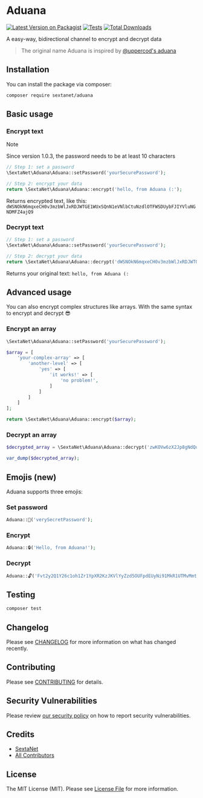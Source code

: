 # Aduana

[![Latest Version on Packagist](https://img.shields.io/packagist/v/sextanet/aduana.svg?style=flat-square)](https://packagist.org/packages/sextanet/aduana)
[![Tests](https://img.shields.io/github/actions/workflow/status/sextanet/aduana/run-tests.yml?branch=main&label=tests&style=flat-square)](https://github.com/sextanet/aduana/actions/workflows/run-tests.yml)
[![Total Downloads](https://img.shields.io/packagist/dt/sextanet/aduana.svg?style=flat-square)](https://packagist.org/packages/sextanet/aduana)

A easy-way, bidirectional channel to encrypt and decrypt data

> The original name Aduana is inspired by [@uppercod's aduana](https://packagist.org/packages/uppercod/aduana)

## Installation

You can install the package via composer:

```bash
composer require sextanet/aduana
```

## Basic usage

### Encrypt text

> [!NOTE]
> Since version 1.0.3, the password needs to be at least 10 characters

```php
// Step 1: set a password
\SextaNet\Aduana\Aduana::setPassword('yourSecurePassword');

// Step 2: encrypt your data
return \SextaNet\Aduana\Aduana::encrypt('hello, from Aduana (:');
```

Returns encrypted text, like this:
`dWSNOkN6mqxeCH0v3mzbWlJxRDJWTGE1WUxSQnN1eVNlbCtuNzdlOTFWSDUybFJIYVluNGNDMFZ4ajQ9`

### Decrypt text

```php
// Step 1: set a password
\SextaNet\Aduana\Aduana::setPassword('yourSecurePassword');

// Step 2: decrypt your data
return \SextaNet\Aduana\Aduana::decrypt('dWSNOkN6mqxeCH0v3mzbWlJxRDJWTGE1WUxSQnN1eVNlbCtuNzdlOTFWSDUybFJIYVluNGNDMFZ4ajQ9');
```

Returns your original text:
`hello, from Aduana (:`

## Advanced usage

You can also encrypt complex structures like arrays. With the same syntax to encrypt and decrypt 😎

### Encrypt an array

```php
\SextaNet\Aduana\Aduana::setPassword('yourSecurePassword');

$array = [
    'your-complex-array' => [
        'another-level' => [
            'yes' => [
                'it works!' => [
                    'no problem!',
                ]
            ]
        ]
    ]
];

return \SextaNet\Aduana\Aduana::encrypt($array);
```

### Decrypt an array

```php
$decrypted_array = \SextaNet\Aduana\Aduana::decrypt('zwKOVw6zX2Jp8gNdQuE6TWRyNUR4MFFpN2lVaGIyeHZBMUljQXA1d2VuYjFZR3RKVkkzNC9HR25RampMUEQrSTdRbHVOT3VUU2hDL04rVXErSVNRL0FvTlAyMjRWa1pRVjdRS1RuSTFvRFBkRHVjMm9Pbm0ySnVnNnJVPQ==');

var_dump($decrypted_array);
```

## Emojis (new)

Aduana supports three emojis:

### Set password

```php
Aduana::🔑('verySecretPassword');
```

### Encrypt

```php
Aduana::🔒('Hello, from Aduana!');
```

### Decrypt

```php
Aduana::🔓('Fvt2y2Q1Y26c1oh1Zr1YpXR2KzJKVlYyZzd5OUFpdEUyNi91MkR1UTMvMmtSbnVtWXhYVk5FU2Z2VWs9');
```

## Testing

```bash
composer test
```

## Changelog

Please see [CHANGELOG](CHANGELOG.md) for more information on what has changed recently.

## Contributing

Please see [CONTRIBUTING](https://github.com/spatie/.github/blob/main/CONTRIBUTING.md) for details.

## Security Vulnerabilities

Please review [our security policy](../../security/policy) on how to report security vulnerabilities.

## Credits

- [SextaNet](https://github.com/sextanet)
- [All Contributors](../../contributors)

## License

The MIT License (MIT). Please see [License File](LICENSE.md) for more information.
